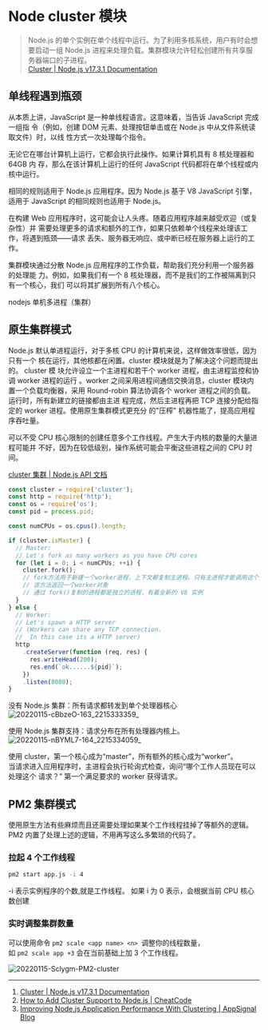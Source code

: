 # Node cluster 模块

> Node.js 的单个实例在单个线程中运行。为了利用多核系统，用户有时会想要启动一组
> Node.js 进程来处理负载。集群模块允许轻松创建所有共享服务器端口的子进程。  
> [Cluster | Node.js v17.3.1 Documentation](https://nodejs.org/api/cluster.html)

## 单线程遇到瓶颈

<!-- How to use the Node.js cluster module to take advantage of a multi-core processor in your production environment. -->

从本质上讲，JavaScript 是一种单线程语言。这意味着，当告诉 JavaScript 完成一组指
令（例如，创建 DOM 元素、处理按钮单击或在 Node.js 中从文件系统读取文件）时，以线
性方式一次处理每个指令。

无论它在哪台计算机上运行，它都会执行此操作。如果计算机具有 8 核处理器和 64GB 内
存，那么在该计算机上运行的任何 JavaScript 代码都将在单个线程或内核中运行。

相同的规则适用于 Node.js 应用程序。因为 Node.js 基于 V8 JavaScript 引擎，适用于
JavaScript 的相同规则也适用于 Node.js。

在构建 Web 应用程序时，这可能会让人头疼。随着应用程序越来越受欢迎（或复杂性）并
需要处理更多的请求和额外的工作，如果只依赖单个线程来处理该工作，将遇到瓶颈——请求
丢失、服务器无响应、或中断已经在服务器上运行的工作。

集群模块通过分散 Node.js 应用程序的工作负载，帮助我们充分利用一个服务器的处理能
力。例如，如果我们有一个 8 核处理器，而不是我们的工作被隔离到只有一个核心，我们
可以将其扩展到所有八个核心。

nodejs 单机多进程（集群）

## 原生集群模式

Node.js 默认单进程运行，对于多核 CPU 的计算机来说，这样做效率很低，因为只有一个
核在运行，其他核都在闲置。cluster 模块就是为了解决这个问题而提出的。 cluster 模
块允许设立一个主进程和若干个 worker 进程，由主进程监控和协调 worker 进程的运行
。worker 之间采用进程间通信交换消息，cluster 模块内置一个负载均衡器，采用
Round-robin 算法协调各个 worker 进程之间的负载。运行时，所有新建立的链接都由主进
程完成，然后主进程再把 TCP 连接分配给指定的 worker 进程。使用原生集群模式更充分
的"压榨" 机器性能了，提高应用程序吞吐量。

可以不受 CPU 核心限制的创建任意多个工作线程。产生大于内核的数量的大量进程可能并
不好，因为在较低级别，操作系统可能会平衡这些进程之间的 CPU 时间。

[cluster 集群 | Node.js API 文档](http://nodejs.cn/api/cluster.html)

```javascript
const cluster = require('cluster');
const http = require('http');
const os = require('os');
const pid = process.pid;

const numCPUs = os.cpus().length;

if (cluster.isMaster) {
  // Master:
  // Let's fork as many workers as you have CPU cores
  for (let i = 0; i < numCPUs; ++i) {
    cluster.fork();
    // fork方法用于新建一个worker进程，上下文都复制主进程。只有主进程才能调用这个方法。
    // 该方法返回一个worker对象
    // 通过 fork()复制的进程都是独立的进程，有着全新的 V8 实例
  }
} else {
  // Worker:
  // Let's spawn a HTTP server
  // (Workers can share any TCP connection.
  //  In this case its a HTTP server)
  http
    .createServer(function (req, res) {
      res.writeHead(200);
      res.end(`ok......${pid}`);
    })
    .listen(8080);
}
```

没有 Node.js 集群：所有请求都转发到单个处理器核心
![20220115-cBbzeO-163_2215333359_](https://loremxuetengfei.oss-cn-beijing.aliyuncs.com/20220115-cBbzeO-163_2215333359_.jpg)

使用 Node.js 集群支持：请求分布在所有处理器内核上。
![20220115-nBYML7-164_2215334059_](https://loremxuetengfei.oss-cn-beijing.aliyuncs.com/20220115-nBYML7-164_2215334059_.jpg)

使用 cluster，第一个核心成为“master”，所有额外的核心成为“worker”。  
当请求进入应用程序时，主进程会执行轮询式检查，询问“哪个工作人员现在可以处理这个
请求？” 第一个满足要求的 worker 获得请求。

## PM2 集群模式

使用原生方法有些麻烦而且还需要处理如果某个工作线程挂掉了等额外的逻辑。  
PM2 内置了处理上述的逻辑，不用再写这么多繁琐的代码了。

### 拉起 4 个工作线程

```sh
pm2 start app.js -i 4
```

-i 表示实例程序的个数,就是工作线程。 如果 i 为 0 表示，会根据当前 CPU 核心数创建

### 实时调整集群数量

可以使用命令 `pm2 scale <app name> <n> `调整你的线程数量，  
如 `pm2 scale app +3` 会在当前基础上加 3 个工作线程。

![20220115-Sclygm-PM2-cluster](https://loremxuetengfei.oss-cn-beijing.aliyuncs.com/20220115-Sclygm-PM2-cluster.png)

---

1. [Cluster | Node.js v17.3.1 Documentation](https://nodejs.org/api/cluster.html)
2. [How to Add Cluster Support to Node.js | CheatCode](https://cheatcode.co/tutorials/how-to-add-cluster-support-to-node-js)
3. [Improving Node.js Application Performance With Clustering | AppSignal Blog](https://blog.appsignal.com/2021/02/03/improving-node-application-performance-with-clustering.html)
